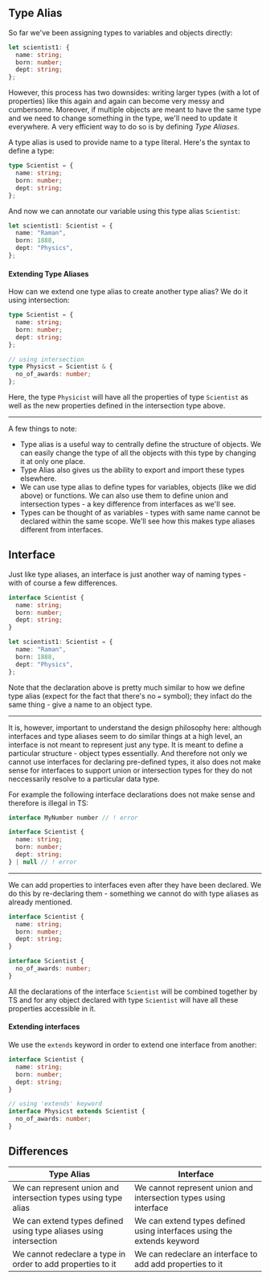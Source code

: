 ## Type Alias

So far we've been assigning types to variables and objects directly:

```ts
let scientist1: {
  name: string;
  born: number;
  dept: string;
};
```

However, this process has two downsides: writing larger types (with a lot of properties) like this again and again can become very messy and cumbersome. Moreover, if multiple objects are meant to have the same type and we need to change something in the type, we'll need to update it everywhere. A very efficient way to do so is by defining _Type Aliases_.

A type alias is used to provide name to a type literal. Here's the syntax to define a type:

```ts
type Scientist = {
  name: string;
  born: number;
  dept: string;
};
```

And now we can annotate our variable using this type alias `Scientist`:

```ts
let scientist1: Scientist = {
  name: "Raman",
  born: 1888,
  dept: "Physics",
};
```

#### Extending Type Aliases

How can we extend one type alias to create another type alias? We do it using intersection:

```ts
type Scientist = {
  name: string;
  born: number;
  dept: string;
};

// using intersection
type Physicst = Scientist & {
  no_of_awards: number;
};
```

Here, the type `Physicist` will have all the properties of type `Scientist` as well as the new properties defined in the intersection type above.

---

A few things to note:

- Type alias is a useful way to centrally define the structure of objects. We can easily change the type of all the objects with this type by changing it at only one place.
- Type Alias also gives us the ability to export and import these types elsewhere.
- We can use type alias to define types for variables, objects (like we did above) or functions. We can also use them to define union and intersection types - a key difference from interfaces as we'll see.
- Types can be thought of as variables - types with same name cannot be declared within the same scope. We'll see how this makes type aliases different from interfaces.

## Interface

Just like type aliases, an interface is just another way of naming types - with of course a few differences.

```ts
interface Scientist {
  name: string;
  born: number;
  dept: string;
}

let scientist1: Scientist = {
  name: "Raman",
  born: 1888,
  dept: "Physics",
};
```

Note that the declaration above is pretty much similar to how we define type alias (expect for the fact that there's no `=` symbol); they infact do the same thing - give a name to an object type.

---

It is, however, important to understand the design philosophy here: although interfaces and type aliases seem to do similar things at a high level, an interface is not meant to represent just any type. It is meant to define a particular structure - object types essentially. And therefore not only we cannot use interfaces for declaring pre-defined types, it also does not make sense for interfaces to support union or intersection types for they do not neccessarily resolve to a particular data type.

For example the following interface declarations does not make sense and therefore is illegal in TS:

```ts
interface MyNumber number // ! error

interface Scientist {
  name: string;
  born: number;
  dept: string;
} | null // ! error
```

---

We can add properties to interfaces even after they have been declared. We do this by re-declaring them - something we cannot do with type aliases as already mentioned.

```ts
interface Scientist {
  name: string;
  born: number;
  dept: string;
}

interface Scientist {
  no_of_awards: number;
}
```

All the declarations of the interface `Scientist` will be combined together by TS and for any object declared with type `Scientist` will have all these properties accessible in it.

#### Extending interfaces

We use the `extends` keyword in order to extend one interface from another:

```ts
interface Scientist {
  name: string;
  born: number;
  dept: string;
}

// using 'extends' keyword
interface Physicst extends Scientist {
  no_of_awards: number;
}
```

## Differences

| Type Alias                                                        | Interface                                                              |
| ----------------------------------------------------------------- | ---------------------------------------------------------------------- |
| We can represent union and intersection types using type alias    | We cannot represent union and intersection types using interface       |
| We can extend types defined using type aliases using intersection | We can extend types defined using interfaces using the extends keyword |
| We cannot redeclare a type in order to add properties to it       | We can redeclare an interface to add add properties to it              |
